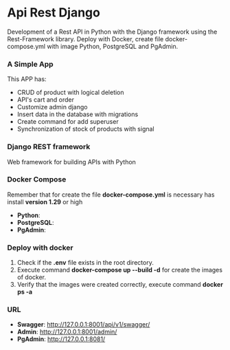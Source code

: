 # Api Rest Django
Development of a Rest API in Python with the Django framework using the Rest-Framework library.  Deploy with Docker, create file docker-compose.yml with image Python, PostgreSQL and PgAdmin.

### A Simple App
This APP has:
* CRUD of product with logical deletion
* API's cart and order
* Customize admin django
* Insert data in the database with migrations
* Create command for add superuser
* Synchronization of stock of products with signal

### Django REST framework
Web framework for building APIs with Python

### Docker Compose
Remember that for create the file **docker-compose.yml** is necessary has install **version 1.29** or high
* **Python**:
* **PostgreSQL**:
* **PgAdmin**:

### Deploy with docker
1. Check if the **.env** file exists in the root directory.
2. Execute command **docker-compose up --build -d** for create the images of docker.
3. Verify that the images were created correctly, execute command **docker ps -a** 

### URL
* **Swagger**:
 http://127.0.0.1:8001/api/v1/swagger/
* **Admin**:
 http://127.0.0.1:8001/admin/
* **PgAdmin**:
 http://127.0.0.1:8081/
